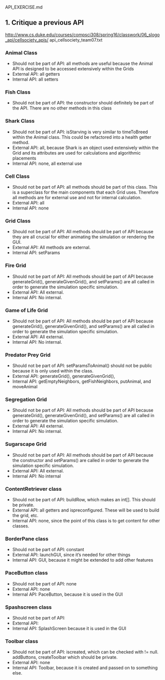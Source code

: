 API_EXERCISE.md

## 1. Critique a previous API
http://www.cs.duke.edu/courses/compsci308/spring16/classwork/06_slogo_api/cellsociety_apis/
api_cellsociety_team07.txt

### Animal Class

* Should not be part of API: all methods are useful because the Animal API is designed to be accessed extensively within the Grids
* External API: all getters
* Internal API: all setters
 
### Fish Class
* Should not be part of API: the constructor should definitely be part of the API. There are no other methods in this class

### Shark Class
* Should not be part of API: isStarving is very similar to timeToBreed within the Animal class. This could be refactored into a health getter method.
* External API: all, because Shark is an object used extensively within the Grid and its attributes are used for calculations and algorithmic placements
* Internal API: none, all external use

### Cell Class
* Should not be part of API: all methods should be part of this class. This is a superclass for the main components that each Grid uses. Therefore all methods are for external use and not for internal calculation.
* External API: all
* Internal API: none


### Grid Class
* Should not be part of API: All methods should be part of API because they are all crucial for either animating the simulation or rendering the GUI.
* External API: All methods are external.
* Internal API:  setParams 

### Fire Grid
* Should not be part of API: All methods should be part of API because generateGrid(), generateGivenGrid(), and setParams() are all called in order to generate the simulation specific simulation.
* External API: All external.
* Internal API:  No internal.

### Game of Life Grid
* Should not be part of API: All methods should be part of API because generateGrid(), generateGivenGrid(), and setParams() are all called in order to generate the simulation specific simulation.
* External API: All external.
* Internal API:  No internal.

### Predator Prey Grid
* Should not be part of API: setParamsToAnimal() should not be public because it is only used within the class.
* External API: generateGrid(), generateGivenGrid(),
* Internal API:  getEmptyNeighbors, getFishNeighbors, putAnimal, and moveAnimal

### Segregation Grid
* Should not be part of API: All methods should be part of API because generateGrid(), generateGivenGrid(), and setParams() are all called in order to generate the simulation specific simulation.
* External API: All external.
* Internal API:  No internal.

### Sugarscape Grid
* Should not be part of API: All methods should be part of API because the constructor and setParams() are called in order to generate the simulation specific simulation.
* External API: All external.
* Internal API:  No internal


### ContentRetriever  class
* Should not be part of API: buildRow, which makes an int[]. This should be private.
* External API: all getters and ispreconfigured. These will be used to build the grid, etc.
* Internal API: none, since the point of this class is to get content for other classes.

           
### BorderPane class
* Should not be part of API: constant
* External API: launchGUI, since it’s needed for other things
* Internal API: GUI, because it might be extended to add other features
       
 
### PaceButton class

* Should not be part of API: none
* External API: none
* Internal API: PaceButton, because it is used in the GUI

### Spashscreen class

* Should not be part of API: 
* External API:
* Internal API: SplashScreen because it is used in the GUI


### Toolbar class
* Should not be part of API: iscreated, which can be checked with != null. addButtons, createToolbar which should be private.
* External API: none
* Internal API: Toolbar, because it is created and passed on to something else.



